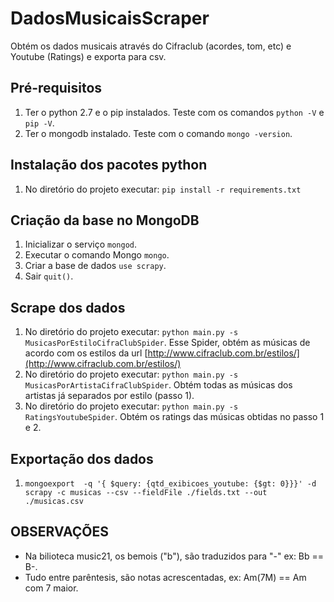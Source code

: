 DadosMusicaisScraper
================

Obtém os dados musicais através do Cifraclub (acordes, tom, etc) e Youtube (Ratings) e exporta para csv.

Pré-requisitos
--------------
1. Ter o python 2.7 e o pip instalados. Teste com os comandos ```python -V``` e ```pip -V```.
2. Ter o mongodb instalado. Teste com o comando ```mongo -version```.

Instalação dos pacotes python
-----------------------------
1. No diretório do projeto executar: ```pip install -r requirements.txt```

Criação da base no MongoDB
-------------------------

1. Inicializar o serviço ```mongod```.
2. Executar o comando Mongo ```mongo```.
3. Criar a base de dados ```use scrapy```.
4. Sair ``` quit() ```.

Scrape dos dados
----------------

1. No diretório do projeto executar: ```python main.py -s MusicasPorEstiloCifraClubSpider```. Esse Spider, obtém as músicas de acordo com os estilos da url [http://www.cifraclub.com.br/estilos/](http://www.cifraclub.com.br/estilos/)
2. No diretório do projeto executar: ```python main.py -s MusicasPorArtistaCifraClubSpider```. Obtém todas as músicas dos artistas já separados por estilo (passo 1).
3. No diretório do projeto executar: ```python main.py -s RatingsYoutubeSpider```. Obtém os ratings das músicas obtidas no passo 1 e 2.

Exportação dos dados
--------------------

1. ```mongoexport  -q '{ $query: {qtd_exibicoes_youtube: {$gt: 0}}}' -d scrapy -c musicas --csv --fieldFile ./fields.txt --out ./musicas.csv```

OBSERVAÇÕES
-----------

* Na bilioteca music21, os bemois ("b"), são traduzidos para "-" ex: Bb == B-.
* Tudo entre parêntesis, são notas acrescentadas, ex: Am(7M) == Am com 7 maior.

